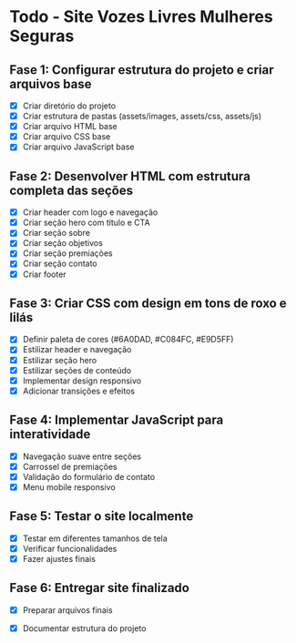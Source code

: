 # Todo - Site Vozes Livres Mulheres Seguras

## Fase 1: Configurar estrutura do projeto e criar arquivos base
- [x] Criar diretório do projeto
- [x] Criar estrutura de pastas (assets/images, assets/css, assets/js)
- [x] Criar arquivo HTML base
- [x] Criar arquivo CSS base
- [x] Criar arquivo JavaScript base

## Fase 2: Desenvolver HTML com estrutura completa das seções
- [x] Criar header com logo e navegação
- [x] Criar seção hero com título e CTA
- [x] Criar seção sobre
- [x] Criar seção objetivos
- [x] Criar seção premiações
- [x] Criar seção contato
- [x] Criar footer

## Fase 3: Criar CSS com design em tons de roxo e lilás
- [x] Definir paleta de cores (#6A0DAD, #C084FC, #E9D5FF)
- [x] Estilizar header e navegação
- [x] Estilizar seção hero
- [x] Estilizar seções de conteúdo
- [x] Implementar design responsivo
- [x] Adicionar transições e efeitos

## Fase 4: Implementar JavaScript para interatividade
- [x] Navegação suave entre seções
- [x] Carrossel de premiações
- [x] Validação do formulário de contato
- [x] Menu mobile responsivo

## Fase 5: Testar o site localmente
- [x] Testar em diferentes tamanhos de tela
- [x] Verificar funcionalidades
- [x] Fazer ajustes finais

## Fase 6: Entregar site finalizado
- [x] Preparar arquivos finais
- [x] Documentar estrutura do projeto

